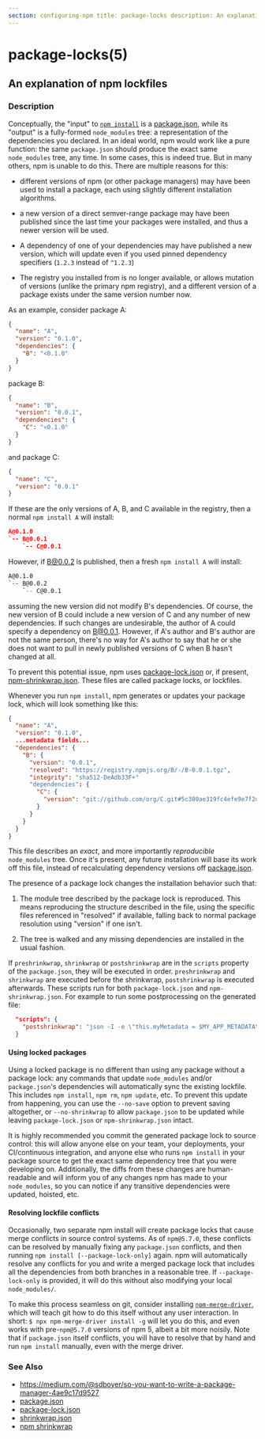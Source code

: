 ```yaml
---
section: configuring-npm title: package-locks description: An explanation of npm lockfiles
---
```


# package-locks(5)

## An explanation of npm lockfiles

### Description

Conceptually, the "input" to [`npm install`](/cli-commands/npm-install) is
a [package.json](/configuring-npm/package-json), while its
"output" is a fully-formed `node_modules` tree: a representation of the dependencies you declared. In an ideal world,
npm would work like a pure function: the same `package.json` should produce the exact same `node_modules`
tree, any time. In some cases, this is indeed true. But in many others, npm is unable to do this. There are multiple
reasons for this:

* different versions of npm (or other package managers) may have been used to install a package, each using slightly
  different installation algorithms.

* a new version of a direct semver-range package may have been published since the last time your packages were
  installed, and thus a newer version will be used.

* A dependency of one of your dependencies may have published a new version, which will update even if you used pinned
  dependency specifiers (`1.2.3` instead of `^1.2.3`)

* The registry you installed from is no longer available, or allows mutation of versions (unlike the primary npm
  registry), and a different version of a package exists under the same version number now.

As an example, consider package A:

```json
{
  "name": "A",
  "version": "0.1.0",
  "dependencies": {
    "B": "<0.1.0"
  }
}
```

package B:

```json
{
  "name": "B",
  "version": "0.0.1",
  "dependencies": {
    "C": "<0.1.0"
  }
}
```

and package C:

```json
{
  "name": "C",
  "version": "0.0.1"
}
```

If these are the only versions of A, B, and C available in the registry, then a normal `npm install A` will install:

```json
A@0.1.0
`-- B@0.0.1
    `-- C@0.0.1
```

However, if B@0.0.2 is published, then a fresh `npm install A` will install:

```bash
A@0.1.0
`-- B@0.0.2
    `-- C@0.0.1
```

assuming the new version did not modify B's dependencies. Of course, the new version of B could include a new version of
C and any number of new dependencies. If such changes are undesirable, the author of A could specify a dependency on
B@0.0.1. However, if A's author and B's author are not the same person, there's no way for A's author to say that he or
she does not want to pull in newly published versions of C when B hasn't changed at all.

To prevent this potential issue, npm uses [package-lock.json](/configuring-npm/package-lock-json) or, if
present, [npm-shrinkwrap.json](/configuring-npm/shrinkwrap-json). These files are called package locks, or lockfiles.

Whenever you run `npm install`, npm generates or updates your package lock, which will look something like this:

```json
{
  "name": "A",
  "version": "0.1.0",
  ...metadata fields...
  "dependencies": {
    "B": {
      "version": "0.0.1",
      "resolved": "https://registry.npmjs.org/B/-/B-0.0.1.tgz",
      "integrity": "sha512-DeAdb33F+"
      "dependencies": {
        "C": {
          "version": "git://github.com/org/C.git#5c380ae319fc4efe9e7f2d9c78b0faa588fd99b4"
        }
      }
    }
  }
}
```

This file describes an *exact*, and more importantly *reproducible*
`node_modules` tree. Once it's present, any future installation will base its work off this file, instead of
recalculating dependency versions off
[package.json](/configuring-npm/package-json).

The presence of a package lock changes the installation behavior such that:

1. The module tree described by the package lock is reproduced. This means reproducing the structure described in the
   file, using the specific files referenced in "resolved" if available, falling back to normal package resolution
   using "version" if one isn't.

2. The tree is walked and any missing dependencies are installed in the usual fashion.

If `preshrinkwrap`, `shrinkwrap` or `postshrinkwrap` are in the `scripts`
property of the `package.json`, they will be executed in order. `preshrinkwrap`
and `shrinkwrap` are executed before the shrinkwrap, `postshrinkwrap` is executed afterwards. These scripts run for
both `package-lock.json` and
`npm-shrinkwrap.json`. For example to run some postprocessing on the generated file:

```json
  "scripts": {
    "postshrinkwrap": "json -I -e \"this.myMetadata = $MY_APP_METADATA\""
  }
```

#### Using locked packages

Using a locked package is no different than using any package without a package lock: any commands that
update `node_modules` and/or `package.json`'s dependencies will automatically sync the existing lockfile. This
includes `npm install`, `npm rm`, `npm update`, etc. To prevent this update from happening, you can use the `--no-save`
option to prevent saving altogether, or
`--no-shrinkwrap` to allow `package.json` to be updated while leaving
`package-lock.json` or `npm-shrinkwrap.json` intact.

It is highly recommended you commit the generated package lock to source control: this will allow anyone else on your
team, your deployments, your CI/continuous integration, and anyone else who runs `npm install` in your package source to
get the exact same dependency tree that you were developing on. Additionally, the diffs from these changes are
human-readable and will inform you of any changes npm has made to your `node_modules`, so you can notice if any
transitive dependencies were updated, hoisted, etc.

#### Resolving lockfile conflicts

Occasionally, two separate npm install will create package locks that cause merge conflicts in source control systems.
As of `npm@5.7.0`, these conflicts can be resolved by manually fixing any `package.json` conflicts, and then
running `npm install [--package-lock-only]` again. npm will automatically resolve any conflicts for you and write a
merged package lock that includes all the dependencies from both branches in a reasonable tree. If
`--package-lock-only` is provided, it will do this without also modifying your local `node_modules/`.

To make this process seamless on git, consider installing
[`npm-merge-driver`](https://npm.im/npm-merge-driver), which will teach git how to do this itself without any user
interaction. In short: `$ npx npm-merge-driver install -g` will let you do this, and even works with pre-`npm@5.7.0`
versions of npm 5, albeit a bit more noisily. Note that if
`package.json` itself conflicts, you will have to resolve that by hand and run
`npm install` manually, even with the merge driver.

### See Also

* https://medium.com/@sdboyer/so-you-want-to-write-a-package-manager-4ae9c17d9527
* [package.json](/configuring-npm/package-json)
* [package-lock.json](/configuring-npm/package-lock-json)
* [shrinkwrap.json](/configuring-npm/shrinkwrap-json)
* [npm shrinkwrap](/cli-commands/npm-shrinkwrap)

